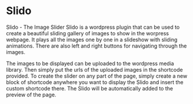 # Slido

Slido - The Image Slider
Slido is a wordpress plugin that can be used to create a beautiful sliding gallery of images to show in the worpress webpage. It plays all the images one by one in a slideshow with sliding animations. There are also left and right buttons for navigating through the images.

The images to be displayed can be uploaded to the wordpress media library. Then simply put the urls of the uploaded images in the shortcode provided. To create the slider on any part of the page, simply create a new block of shortcode anywhere you want to display the Slido and insert the custom shortcode there. The Slido will be automatically added to the preview of the page.
